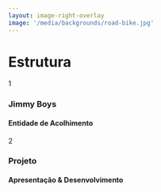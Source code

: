 ```yaml
---
layout: image-right-overlay
image: '/media/backgrounds/road-bike.jpg'
---
```


<h1 class="font-extrabold">Estrutura</h1>

<div class="flex flex-col gap-4">
  <div class="flex items-center gap-2">
    <div class="circle bg-beapt text-white">
      <div class="circle-txt">1</div>
    </div>
    <div>
      <h3 class="no-m no-p text-beapt-force font-bold-force">Jimmy Boys</h3>
      <h4 class="text-xs">Entidade de Acolhimento</h4>
    </div>
  </div>
  <div class="flex items-center gap-2">
    <div class="circle bg-beapt text-white">
      <div class="circle-txt">2</div>
    </div>
    <div>
      <h3 class="no-m no-p text-beapt-force font-bold-force">Projeto</h3>
      <h4 class="text-xs">Apresentação & Desenvolvimento</h4>
    </div>
  </div>
</div>
